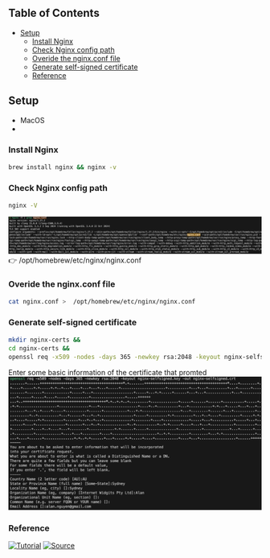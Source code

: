 
## Table of Contents
- [Setup](#setup)
  - [Install Nginx](#install-nginx)
  - [Check Nginx config path](#check-nginx-config-path)
  - [Overide the nginx.conf file](#overide-the-nginxconf-file)
  - [Generate self-signed certificate](#generate-self-signed-certificate)
  - [Reference](#reference)
## Setup
- MacOS
- 

### Install Nginx
```bash
brew install nginx && nginx -v
```

### Check Nginx config path
```bash
nginx -V
```
![alt text](images/nginx-conf.png)
👉 /opt/homebrew/etc/nginx/nginx.conf

### Overide the nginx.conf file
```bash
cat nginx.conf >  /opt/homebrew/etc/nginx/nginx.conf
```

### Generate self-signed certificate
```bash
mkdir nginx-certs &&
cd nginx-certs &&
openssl req -x509 -nodes -days 365 -newkey rsa:2048 -keyout nginx-selfsigned.key -out nginx-selfsigned.crt
```

Enter some basic information of the certificate that promted
![alt text](images/gen-cert.png)

### Reference
[![Tutorial](https://img.icons8.com/color/48/000000/youtube-play.png)](https://www.youtube.com/watch?v=q8OleYuqntY)
[![Source](https://img.icons8.com/color/48/000000/gitlab.png)](https://gitlab.com/twn-youtube/nginx-crash-course)